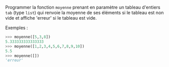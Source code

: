 Programmer la fonction ```moyenne```   prenant en paramètre un tableau d'entiers ```tab```   (type
`list`) qui renvoie la moyenne de ses éléments si le tableau est non vide et affiche
'erreur' si le tableau est vide.

Exemples :
```python
>>> moyenne([5,3,8])
5.333333333333333
>>> moyenne([1,2,3,4,5,6,7,8,9,10])
5.5
>>> moyenne([])
'erreur'
```